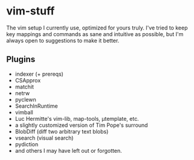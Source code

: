 vim-stuff
=========

The vim setup I currently use, optimized for yours truly.
I've tried to keep key mappings and commands as sane and intuitive as
possible, but I'm always open to suggestions to make it better.

Plugins
-------

* indexer (+ prereqs)
* CSApprox
* matchit
* netrw
* pyclewn
* SearchInRuntime
* vimball
* Luc Hermitte's vim-lib, map-tools, µtemplate, etc.
* a slightly customized version of Tim Pope's surround
* BlobDiff (diff two arbitrary text blobs)
* vsearch  (visual search)
* pydiction
* and others I may have left out or forgotten.
